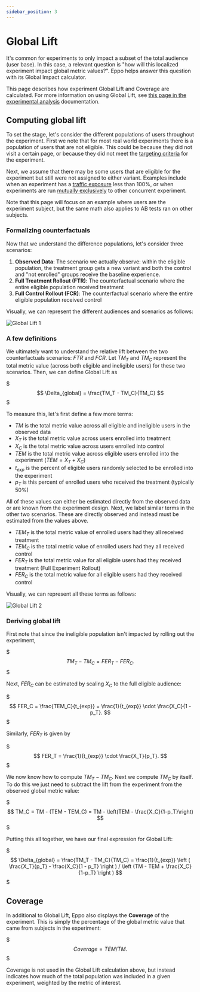 ```yaml
---
sidebar_position: 3
---
```


# Global Lift

It's common for experiments to only impact a subset of the total audience (user base). In this case, a relevant question is "how will this localized experiment impact global metric values?". Eppo helps answer this question with its Global Impact calculator.

This page describes how experiment Global Lift and Coverage are calculated. For more information on using Global Lift, see [this page in the experimental analysis](/experiment-analysis/reading-results/global-lift) documentation.


## Computing global lift

To set the stage, let's consider the different populations of users throughout the experiment. First we note that for most real world experiments there is a population of users that are not eligible. This could be because they did not visit a certain page, or because they did not meet the [targeting criteria](/feature-flagging/concepts/targeting/) for the experiment.

Next, we assume that there may be some users that are eligible for the experiment but still were not assigned to either variant. Examples include when an experiment has a [traffic exposure](/feature-flagging/use-cases/progressive-rollouts/#percentage-exposure-rollout) less than 100%, or when experiments are run [mutually exclusively](/feature-flagging/concepts/mutual_exclusion/) to other concurrent experiment. 

Note that this page will focus on an example where users are the experiment subject, but the same math also applies to AB tests ran on other subjects.

### Formalizing counterfactuals

Now that we understand the difference populations, let's consider three scenarios:

1. **Observed Data**: The scenario we actually observe: within the eligible population, the treatment group gets a new variant and both the control and "not enrolled" groups receive the baseline experience.
2. **Full Treatment Rollout (FTR)**: The counterfactual scenario where the entire eligible population received treatment
3. **Full Control Rollout (FCR)**: The counterfactual scenario where the entire eligible population received control

Visually, we can represent the different audiences and scenarios as follows:

![Global Lift 1](/img/stats/global-lift-1.png)

### A few definitions

We ultimately want to understand the relative lift between the two counterfactuals scenarios: $FTR$ and $FCR$. Let $TM_T$ and $TM_C$ represent the total metric value (across both eligible and ineligible users) for these two scenarios. Then, we can define Global Lift as

$$$
\Delta_{global} = \frac{TM_T - TM_C}{TM_C}
$$$

To measure this, let's first define a few more terms:

- $TM$ is the total metric value across all eligible and ineligible users in the observed data
- $X_T$ is the total metric value across users enrolled into treatment
- $X_C$ is the total metric value across users enrolled into control
- $TEM$ is the total metric value across eligible users enrolled into the experiment ($TEM= X_T + X_C$)
- $t_{exp}$ is the percent of eligible users randomly selected to be enrolled into the experiment
- $p_T$ is this percent of enrolled users who received the treatment (typically 50%)

All of these values can either be estimated directly from the observed data or are known from the experiment design. Next, we label similar terms in the other two scenarios. These are directly observed and instead must be estimated from the values above.

- $TEM_T$ is the total metric value of enrolled users had they all received treatment
- $TEM_C$ is the total metric value of enrolled users had they all received control
- $FER_T$ is the total metric value for all eligible users had they received treatment (Full Experiment Rollout)
- $FER_C$ is the total metric value for all eligible users had they received control

Visually, we can represent all these terms as follows:

![Global Lift 2](/img/stats/global-lift-2.png)

### Deriving global lift

First note that since the ineligible population isn't impacted by rolling out the experiment, 

$$$
TM_T - TM_C = FER_T - FER_C.
$$$

Next, $FER_C$ can be estimated by scaling $X_C$ to the full eligible audience:

$$$
FER_C = \frac{TEM_C}{t_{exp}} = \frac{1}{t_{exp}} \cdot \frac{X_C}{1 - p_T}.
$$$

Similarly, $FER_T$ is given by

$$$
FER_T = \frac{1}{t_{exp}} \cdot \frac{X_T}{p_T}.
$$$

We now know how to compute $TM_T - TM_C$. Next we compute $TM_C$ by itself. To do this we just need to subtract the lift from the experiment from the observed global metric value:

$$$
TM_C = TM - (TEM - TEM_C) = TM - \left(TEM - \frac{X_C}{1-p_T}\right)
$$$

Putting this all together, we have our final expression for Global Lift:

$$$
\Delta_{global} = \frac{TM_T - TM_C}{TM_C} = \frac{1}{t_{exp}} \left ( \frac{X_T}{p_T} - \frac{X_C}{1 - p_T} \right ) / \left (TM - TEM + \frac{X_C}{1-p_T} \right )
$$$


## Coverage

In additional to Global Lift, Eppo also displays the **Coverage** of the experiment. This is simply the percentage of the global metric value that came from subjects in the experiment:

$$$
Coverage = TEM / TM.
$$$

Coverage is not used in the Global Lift calculation above, but instead indicates how much of the total population was included in a given experiment, weighted by the metric of interest.